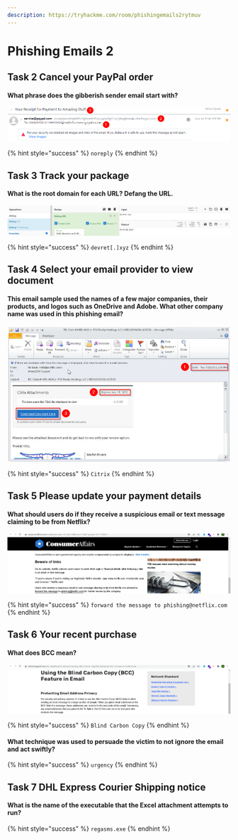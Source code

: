 ```yaml
---
description: https://tryhackme.com/room/phishingemails2rytmuv
---
```


# Phishing Emails 2

## Task 2 Cancel your PayPal order

#### What phrase does the gibberish sender email start with?

![](<../../.gitbook/assets/image (5).png>)

{% hint style="success" %}
`noreply`
{% endhint %}

## Task 3 Track your package

#### What is the root domain for each URL? Defang the URL.

![](<../../.gitbook/assets/Screenshot from 2022-03-20 15-36-40.png>)

{% hint style="success" %}
`devret[.]xyz`
{% endhint %}

## Task 4 Select your email provider to view document

#### This email sample used the names of a few major companies, their products, and logos such as OneDrive and Adobe. What other company name was used in this phishing email?

![](<../../.gitbook/assets/image (3).png>)

{% hint style="success" %}
`Citrix`
{% endhint %}

## Task 5 Please update your payment details

#### What should users do if they receive a suspicious email or text message claiming to be from Netflix?

![](<../../.gitbook/assets/Screenshot from 2022-03-20 15-50-44.png>)

{% hint style="success" %}
`forward the message to phishing@netflix.com`
{% endhint %}

## Task 6 Your recent purchase

#### What does BCC mean?

![](<../../.gitbook/assets/Screenshot from 2022-03-20 15-55-12.png>)

{% hint style="success" %}
`Blind Carbon Copy`
{% endhint %}

#### What technique was used to persuade the victim to not ignore the email and act swiftly?

{% hint style="success" %}
`urgency`
{% endhint %}

## Task 7 DHL Express Courier Shipping notice

#### What is the name of the executable that the Excel attachment attempts to run?



{% hint style="success" %}
`regasms.exe`
{% endhint %}
